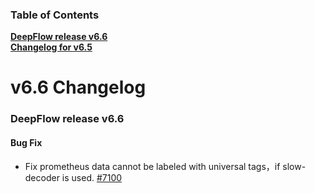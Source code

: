 ### Table of Contents

**[DeepFlow release v6.6](#66)**<br/>
**[Changelog for v6.5](https://github.com/deepflowio/deepflow/blob/v6.5/docsCHANGELOG-6-5.md)**<br/>

# v6.6 Changelog

### <a id="66"></a>DeepFlow release v6.6

#### Bug Fix
* Fix prometheus data cannot be labeled with universal tags，if slow-decoder is used. [#7100](https://github.com/deepflowio/deepflow/pull/7100)
